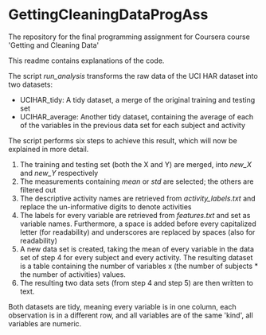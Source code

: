 # GettingCleaningDataProgAss
The repository for the final programming assignment for Coursera course 'Getting and Cleaning Data'

This readme contains explanations of the code.

The script _run_analysis_ transforms the raw data of the UCI HAR dataset into two datasets:
- UCIHAR_tidy: A tidy dataset, a merge of the original training and testing set
- UCIHAR_average: Another tidy dataset, containing the average of each of the variables in the previous data set for each subject and activity

The script performs six steps to achieve this result, which will now be explained in more detail.
1. The training and testing set (both the X and Y) are merged, into _new_X_ and _new_Y_ respectively
2. The measurements containing _mean_ or _std_ are selected; the others are filtered out
3. The descriptive activity names are retrieved from _activity_labels.txt_ and replace the un-informative digits to denote activities
4. The labels for every variable are retrieved from _features.txt_ and set as variable names. Furthermore, a space is added before every capitalized letter (for readability) and underscores are replaced by spaces (also for readability)
5. A new data set is created, taking the mean of every variable in the data set of step 4 for every subject and every activity. The resulting dataset is a table containing the number of variables x (the number of subjects * the number of activities) values.
6. The resulting two data sets (from step 4 and step 5) are then written to text.

Both datasets are tidy, meaning every variable is in one column, each observation is in a different row, and all variables are of the same 'kind', all variables are numeric. 
